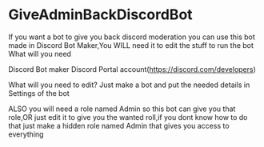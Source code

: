 # GiveAdminBackDiscordBot
If you want a bot to give you back discord moderation you can use this bot made in Discord Bot Maker,You WILL need it to edit the stuff to run the bot
What will you need 

Discord Bot maker
Discord Portal account(https://discord.com/developers)

What will you need to edit?
Just make a bot and put the needed details in Settings of the bot

ALSO you will need a role named Admin so this bot can give you that role,OR just edit it to give you the wanted roll,if you dont know how to do that just make a hidden role named Admin that gives you access to everything

